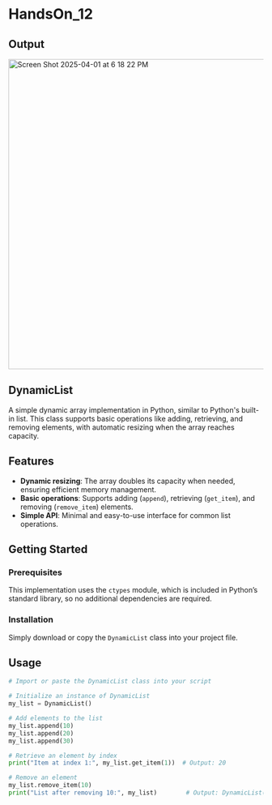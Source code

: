 # HandsOn_12

## Output

<img width="612" alt="Screen Shot 2025-04-01 at 6 18 22 PM" src="https://github.com/user-attachments/assets/74ce7899-1c73-4137-b800-fb546d3938d1" />

## DynamicList

A simple dynamic array implementation in Python, similar to Python's built-in list. This class supports basic operations like adding, retrieving, and removing elements, with automatic resizing when the array reaches capacity.

## Features

- **Dynamic resizing**: The array doubles its capacity when needed, ensuring efficient memory management.
- **Basic operations**: Supports adding (`append`), retrieving (`get_item`), and removing (`remove_item`) elements.
- **Simple API**: Minimal and easy-to-use interface for common list operations.

## Getting Started

### Prerequisites

This implementation uses the `ctypes` module, which is included in Python’s standard library, so no additional dependencies are required.

### Installation

Simply download or copy the `DynamicList` class into your project file.

## Usage

```python
# Import or paste the DynamicList class into your script

# Initialize an instance of DynamicList
my_list = DynamicList()

# Add elements to the list
my_list.append(10)
my_list.append(20)
my_list.append(30)

# Retrieve an element by index
print("Item at index 1:", my_list.get_item(1))  # Output: 20

# Remove an element
my_list.remove_item(10)
print("List after removing 10:", my_list)        # Output: DynamicList([20, 30])
```

